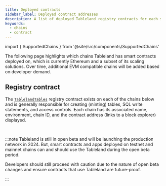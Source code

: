 ```yaml
---
title: Deployed contracts
sidebar_label: Deployed contract addresses
description: A list of deployed Tableland registry contracts for each supported chain.
keywords:
  - chains
  - contract
---
```


import { SupportedChains } from '@site/src/components/SupportedChains'

The following page highlights which chains Tableland has smart contracts deployed on, which is currently Ethereum and a subset of its scaling solutions. Over time, additional EVM compatible chains will be added based on developer demand.

## Registry contract

The [`TablelandTables`](https://github.com/tablelandnetwork/evm-tableland/blob/main/contracts/TablelandTables.sol) registry contract exists on each of the chains below and is generally responsible for creating (minting) tables, SQL write statements, and access controls. Each chain has its associated name, environment, chain ID, and the contract address (links to a block explorer) displayed.

<SupportedChains />
<br />

:::note
Tableland is still in open beta and will be launching the production network in 2024. But, smart contracts and apps deployed on testnet and mainnet chains can and should use the Tableland during the open beta period.

Developers should still proceed with caution due to the nature of open beta changes and ensure contracts that use Tableland are future-proof.

:::
